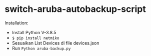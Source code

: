 # switch-aruba-autobackup-script

Installation:

  - Install Python V-3.8.5
  - ```$ pip install netmiko```
  - Sesuaikan List Devices di file devices.json
  - Run ```Python aruba-backup.py```
